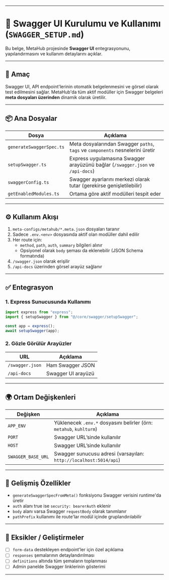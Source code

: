 
---

# 📘 Swagger UI Kurulumu ve Kullanımı (`SWAGGER_SETUP.md`)

Bu belge, MetaHub projesinde **Swagger UI** entegrasyonunu, yapılandırmasını ve kullanım detaylarını açıklar.

---

## 🎯 Amaç

Swagger UI, API endpoint'lerinin otomatik belgelenmesini ve görsel olarak test edilmesini sağlar. MetaHub'da tüm aktif modüller için Swagger belgeleri **meta dosyaları üzerinden** dinamik olarak üretilir.

---

## 📦 Ana Dosyalar

| Dosya | Açıklama |
|-------|----------|
| `generateSwaggerSpec.ts` | Meta dosyalarından Swagger `paths`, `tags` ve `components` nesnelerini üretir |
| `setupSwagger.ts` | Express uygulamasına Swagger arayüzünü bağlar (`/swagger.json` ve `/api-docs`) |
| `swaggerConfig.ts` | Swagger ayarlarını merkezi olarak tutar (gerekirse genişletilebilir) |
| `getEnabledModules.ts` | Ortama göre aktif modülleri tespit eder |

---

## ⚙️ Kullanım Akışı

1. `meta-configs/metahub/*.meta.json` dosyaları taranır
2. Sadece `.env.<env>` dosyasında aktif olan modüller dahil edilir
3. Her route için:
   - `method`, `path`, `auth`, `summary` bilgileri alınır
   - Opsiyonel olarak `body` şeması da eklenebilir (JSON Schema formatında)
4. `/swagger.json` olarak erişilir
5. `/api-docs` üzerinden görsel arayüz sağlanır

---

## ✅ Entegrasyon

### 1. Express Sunucusunda Kullanımı

```ts
import express from "express";
import { setupSwagger } from "@/core/swagger/setupSwagger";

const app = express();
await setupSwagger(app);
```

### 2. Gözle Görülür Arayüzler

| URL | Açıklama |
|-----|----------|
| `/swagger.json` | Ham Swagger JSON |
| `/api-docs`     | Swagger UI arayüzü |

---

## 🌍 Ortam Değişkenleri

| Değişken | Açıklama |
|----------|----------|
| `APP_ENV` | Yüklenecek `.env.*` dosyasını belirler (örn: `metahub`, `kuhlturm`) |
| `PORT`    | Swagger URL’sinde kullanılır |
| `HOST`    | Swagger URL’sinde kullanılır |
| `SWAGGER_BASE_URL` | Swagger sunucusu adresi (varsayılan: `http://localhost:5014/api`) |

---

## 🧠 Gelişmiş Özellikler

- `generateSwaggerSpecFromMeta()` fonksiyonu Swagger verisini runtime'da üretir
- `auth` alanı true ise `security: bearerAuth` eklenir
- `body` alanı varsa Swagger `requestBody` olarak tanımlanır
- `pathPrefix` kullanımı ile route'lar modül içinde gruplandırılabilir

---

## 🚧 Eksikler / Geliştirmeler

- [ ] `form-data` destekleyen endpoint'ler için özel açıklama
- [ ] `responses` şemalarının detaylandırılması
- [ ] `definitions` altında tüm şemaların toplanması
- [ ] Admin panelde Swagger linklerinin gösterimi

---